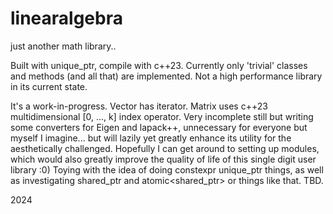 # linearalgebra

just another math library..

Built with unique\_ptr, compile with c++23. Currently only 'trivial' 
classes and methods (and all that) are implemented. Not a high performance 
library in its current state. 

It's a work-in-progress. Vector has iterator. Matrix uses c++23 
multidimensional [0, ..., k] index operator. Very incomplete still but 
writing some converters for Eigen and lapack++, unnecessary for everyone but 
myself I imagine... but will lazily yet greatly enhance its utility for the 
aesthetically challenged. Hopefully I can get around to setting up modules,
which would also greatly improve the quality of life of this single digit user 
library :0) Toying with the idea of doing constexpr unique_ptr things, as well 
as investigating shared_ptr and atomic<shared_ptr> or things like that. TBD.

2024

